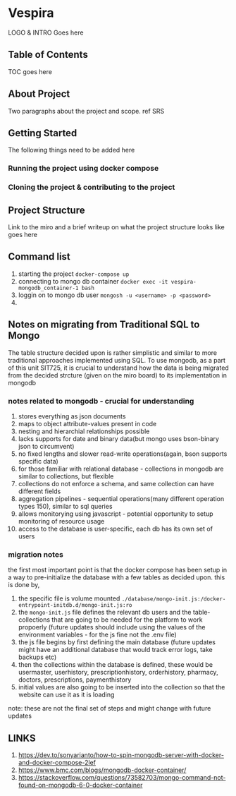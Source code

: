 # Vespira

LOGO & INTRO Goes here

## Table of Contents

TOC goes here

## About Project

Two paragraphs about the project and scope. ref SRS

## Getting Started

The following things need to be added here

### Running the project using docker compose

### Cloning the project & contributing to the project

## Project Structure

Link to the miro and a brief writeup on what the project structure looks like goes here

## Command list

1. starting the project `docker-compose up`
2. connecting to mongo db container `docker exec -it vespira-mongodb_container-1 bash`
3. loggin on to mongo db user `mongosh -u <username> -p <password>`
4.

## Notes on migrating from Traditional SQL to Mongo

The table structure decided upon is rather simplistic and similar to more traditional approaches implemented using SQL. To use mongodb, as a part of this unit SIT725, it is crucial to understand how the data is being migrated from the decided strcture (given on the miro board) to its implementation in mongodb

### notes related to mongodb - crucial for understanding

1. stores everything as json documents
2. maps to object attribute-values present in code
3. nesting and hierarchial relationships possible
4. lacks supports for date and binary data(but mongo uses bson-binary json to circumvent)
5. no fixed lengths and slower read-write operations(again, bson supports specific data)
6. for those familiar with relational database - collections in mongodb are similar to collections, but flexible
7. collections do not enforce a schema, and same collection can have different fields
8. aggregation pipelines - sequential operations(many different operation types 150), similar to sql queries
9. allows monitorying using javascript - potential opportunity to setup monitoring of resource usage
10. access to the database is user-specific, each db has its own set of users

### migration notes

the first most important point is that the docker compose has been setup in a way to pre-initialize the database with a few tables as decided upon. this is done by,

1. the specific file is volume mounted `./database/mongo-init.js:/docker-entrypoint-initdb.d/mongo-init.js:ro`
2. the `mongo-init.js` file defines the relevant db users and the table-collections that are going to be needed for the platform to work propoerly (future updates should include using the values of the environment variables - for the js fine not the .env file)
3. the js file begins by first defining the main database (future updates might have an additional database that would track error logs, take backups etc)
4. then the collections within the database is defined, these would be usermaster, userhistory, prescriptionhistory, orderhistory, pharmacy, doctors, prescriptions, paymenthistory
5. initial values are also going to be inserted into the collection so that the website can use it as it is loading

note: these are not the final set of steps and might change with future updates

## LINKS

1. https://dev.to/sonyarianto/how-to-spin-mongodb-server-with-docker-and-docker-compose-2lef
2. https://www.bmc.com/blogs/mongodb-docker-container/
3. https://stackoverflow.com/questions/73582703/mongo-command-not-found-on-mongodb-6-0-docker-container
